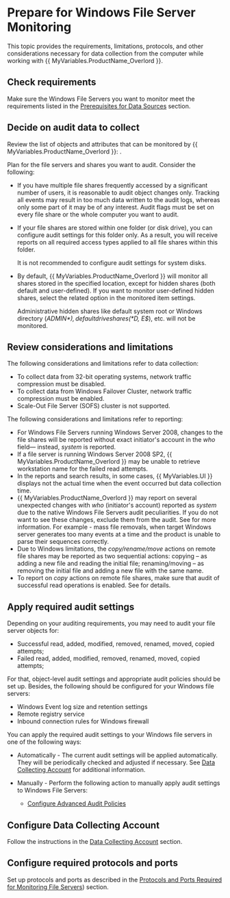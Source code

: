 # Prepare for Windows File Server Monitoring

This topic provides the requirements, limitations, protocols, and other considerations necessary for data collection from the computer while working with {{ MyVariables.ProductName_Overlord }}. 

## Check requirements

Make sure the Windows File Servers you want to monitor meet the requirements listed in the [Prerequisites for Data Sources](../../Requirements/PrerequisitesForDataSources.md)  section.

## Decide on audit data to collect

Review the list of objects and attributes that can be monitored by {{ MyVariables.ProductName_Overlord }}: .

Plan for the file servers and shares you want to audit. Consider the following:

- If you have multiple file shares frequently accessed by a significant number of users, it is reasonable to audit object changes only. Tracking all events may result in too much data written to the audit logs, whereas only some part of it may be of any interest. 
    Audit flags must be set on every file share or the whole computer you want to audit.

- If your file shares are stored within one folder (or disk drive), you can configure audit settings for this folder only. As a result, you will receive reports on all required access types applied to all file shares within this folder. 
		
    It is not recommended to configure audit settings for system disks.
- By default, {{ MyVariables.ProductName_Overlord }} will monitor all shares stored in the specified location, except for hidden shares (both default and user-defined). If you want to monitor user-defined hidden shares, select the related option in the monitored item settings.

    Administrative hidden shares like default system root or Windows directory (*ADMIN$*), default drive shares (*D$, E$*), etc. will not be monitored.

## Review considerations and limitations

The following considerations and limitations refer to data collection:

- To collect data from 32-bit operating systems, network traffic compression must be disabled.
- To collect data from Windows Failover Cluster, network traffic compression must be enabled.
- Scale-Out File Server (SOFS) cluster is not supported.

The following considerations and limitations refer to  reporting:

- For Windows File Servers running Windows Server 2008, changes to the file shares will be reported without exact initiator's account in the *who* field— instead, *system* is reported.
- If a file server is running Windows Server 2008 SP2, {{ MyVariables.ProductName_Overlord }} may be unable to retrieve workstation name for the failed read attempts.
- In the reports and search results, in some cases, {{ MyVariables.UI }} displays not the actual time when the event occurred but data collection time.
- {{ MyVariables.ProductName_Overlord }} may report on several unexpected changes with *who* (initiator's account) reported as *system* due to the native Windows File Servers audit peculiarities. If you do not want to see these changes, exclude them from the audit. See  for more information. For example - mass file removals, when target Windows server generates too many events at a time and the product is unable to parse their sequences correctly.
- Due to Windows limitations, the *copy/rename/move* actions on remote file shares may be reported as two sequential actions: copying – as adding a new file and reading the initial file; renaming/moving – as removing the initial file and adding a new file with the same name.
- To report on *copy* actions on remote file shares, make sure that audit of successful read operations is enabled. See  for details.

## Apply required audit settings

Depending on your auditing requirements, you may need to audit your file server objects for:

- Successful read, added, modified, removed, renamed, moved, copied attempts;
- Failed read, added, modified, removed, renamed, moved, copied attempts;

For that, object-level audit settings and appropriate audit policies should be set up. Besides, the following should be configured for your Windows file servers:

- Windows Event log size and retention settings
- Remote registry service
- Inbound connection rules for Windows firewall

You can apply the required audit settings to your Windows file servers in one of the following ways:

- Automatically - The current audit settings will be applied automatically. They will be periodically checked and adjusted if necessary. See [Data Collecting Account](../../Admin/DataCollection/DataCollectingAccount/README.md)  for additional information.

- Manually - Perform the following action to manually apply audit settings to Windows File Servers:

    - [Configure Advanced Audit Policies](../../../Auditor/Configuration/FileServers/Windows/AdvancedPolicy.md) 

## Configure Data Collecting Account

Follow the instructions in the  [Data Collecting Account](../../Admin/DataCollection/DataCollectingAccount/README.md)  section.

## Configure required protocols and ports

Set up protocols and ports as described in the [Protocols and Ports Required for Monitoring File Servers](ProtocolsAndPorts.md))  section.